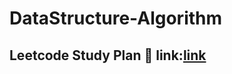# DataStructure-Algorithm

## Leetcode Study Plan :book: link:[link](https://leetcode.com/study-plan/)
